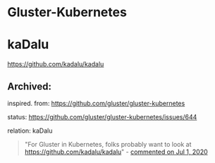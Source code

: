 # Gluster-Kubernetes
# kaDalu
https://github.com/kadalu/kadalu


## Archived:
inspired. from: https://github.com/gluster/gluster-kubernetes

status: https://github.com/gluster/gluster-kubernetes/issues/644

relation: kaDalu
>"For Gluster in Kubernetes, folks probably want to look at https://github.com/kadalu/kadalu" - [commented on Jul 1, 2020](https://github.com/gluster/gluster-kubernetes/issues/644#issuecomment-652466390)
